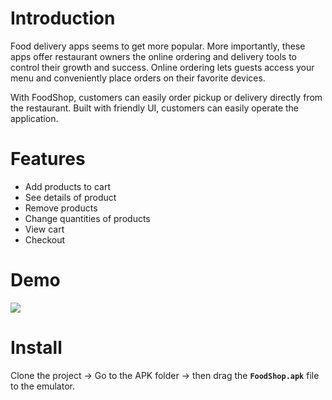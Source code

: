 # Introduction
Food delivery apps seems to get more popular. More importantly, these apps offer restaurant owners the online ordering and delivery tools to control their growth and success. Online ordering lets guests access your menu and conveniently place orders on their favorite devices.

With FoodShop, customers can easily order pickup or delivery directly from the restaurant. Built with friendly UI, customers can easily operate the application.

# Features
* Add products to cart
* See details of product
* Remove products
* Change quantities of products
* View cart
* Checkout


# Demo
![](https://github.com/HungTrinh18/FoodShop/blob/main/Demo/Demo.gif)

# Install
Clone the project -> Go to the APK folder -> then drag the **`FoodShop.apk`** file to the emulator.
